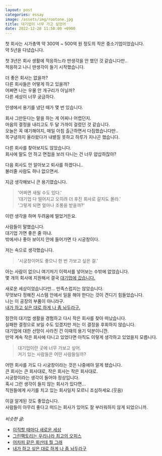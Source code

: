 ```yaml
---
layout: post
categories: essay
image: /assets/img/rootone.jpg
title: 대기업이 너무 가고 싶었어
date: 2022-12-28 11:50:00 +0900
---
```


첫 회사는 시가총액 약 300억 ~ 500억 원 정도의 작은 중소기업이었습니다.  
약 5년을 다녔습니다.

첫 3년은 회사 생활에 적응하느라 딴생각을 안 했던 것 같습니다만..   
적응하고 나니 딴생각이 들기 시작했습니다.

더 좋은 회사는 없을까?  
다른 회사들은 어떻게 하고 있을까?  
어쩌면 나는 우물 안 개구리가 아닐까?  
다른 세상이 너무 궁금하다.

인생에서 용기를 냈던 때가 몇 번 있습니다.

회사 그만둔다는 말을 하는 게 어찌나 어렵던지.  
마음의 결정을 내리고도 두 달 가까이 걸렸던 것 같습니다.  
오늘은 꼭 얘기해야지, 매일 아침 출근하면서 다짐했습니다만..  
목구녕까지 올라왔다가 내뱉질 못하고 하루가 지나곤 했습니다.

다른 회사를 찾아보지도 않았습니다.  
회사에 말도 안 하고 면접을 보러 다니는 건 너무 얍삽하잖아?

다음 회사도 안 알아보고 퇴사를 하겠다니..  
불러줄 사람도 하나 없으면서.  

지금 생각해보니 큰 용기였습니다.  
> '어쩌면 새될 수도 있다.'  
> '대기업 다 떨어지고 오히려 더 후진 회사로 갈지도 몰라.'  
> '그렇게 되면 얼마나 조롱을 받을까?'

이런 생각을 하며 두려움에 떨었거든요.

사람들이 말했습니다.  
대기업 가면 좋은 줄 아냐.  
밖에서나 좋아 보이지 안에 들어가면 다 시궁창이다.

저는 속으로 생각했습니다.  
> '시궁창이어도 좋으니 한 번 가보고 싶은 걸.'

아는 사람이 없으니 여기저기 이력서를 넣어보는 수밖에 없었습니다.  
몇 개의 회사에 지원해서 결국 [대기업에 갔습니다.](/essay/2022/04/14/green-factory.html)  

새로운 세상이었습니다만... 만족스럽지는 않았습니다.  
무엇보다 정해진 시스템 안에서 일을 해야 한다는 것이 견디기 힘들었습니다.  
나는 이 공장의 부품이 아니라구.  
[내가 하고 싶은 대로 하게 나 좀 놔두라구.](/essay/2023/02/04/just-leave-me-alone.html)

잠깐의 대기업 생활을 경험하고 다시 작은 회사를 찾아 떠났습니다.  
실패한 결정으로 보일 수도 있겠지만 저는 이 결정을 후회하지 않습니다.  
대기업에 대한 선망이 사라진 건 이때의 용기 덕분이니깐.  
만약 계속 작은 회사에 다니고 있었다면 아직도 이렇게 생각하고 있었을지 모릅니다.

> 대기업이란 곳에 너무 가보고 싶어.  
> 거기 있는 사람들은 어떤 사람들일까?

어떤 회사를 가도 다 시궁창이라는 것은 나중에야 알게 됐습니다.  
큰 회사는 큰 회사대로, 작은 회사는 작은 회사대로.  
시궁창이라는 생각이 들어야 정상입니다.  
혹시 그런 생각이 들지 않는 회사가 있다면...  
직원들에게 사기를 치고 있는 회사일지 모르니 조심하세요.(웃음)

이걸 알게된 것도 좋았습니다.  
사람들이 아무리 좋다고 떠드는 회사가 있어도 잘 부러워하지 않게 되었으니까.
<br>
<br>
*비슷한 글:*
* [이직할 때마다 새로운 세상](/essay/2022/01/19/move-company.html)
* [그린팩토리는 우리나라 최고의 오피스](/essay/2022/01/19/move-company.html)
* [어차피 같은 회산데 뭘 그래](/essay/2022/04/17/nhn-to-nbp.html)
* [내가 하고 싶은 대로 하게 나 좀 놔두라구](/essay/2023/02/04/just-leave-me-alone.html)